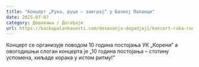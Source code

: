 ```yaml
---
title: "Концерт „Рука, руци – заиграј“ у Бачкој Паланци"
date: 2025-07-07
category: Дешавања / Догађаји
url: https://backapalankavesti.com/desavanja-dogadjaji/koncert-ruka-ruci-zaigraj-u-backoj-palanci/
---
```


Концерт се организује поводом 10 година постојања УК „Корени“ а овогодишњи слоган концерта је „10 година постојања – стотину успомена, хиљаде корака у истом ритму!“
